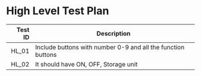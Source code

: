 # High Level Test Plan
|Test ID   |Description   |
|--:|---|
|HL_01   |Include buttons with number 0-9 and all the function buttons   |
|HL_02   |It should have ON, OFF, Storage unit  |


